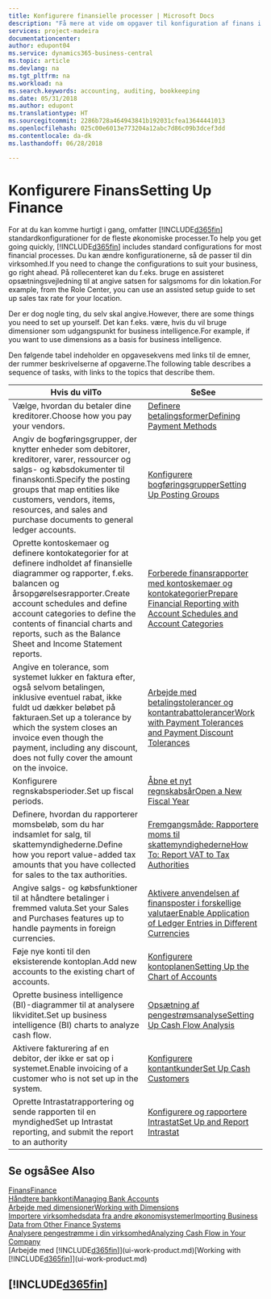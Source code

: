 ```yaml
---
title: Konfigurere finansielle processer | Microsoft Docs
description: "Få mere at vide om opgaver til konfiguration af finans i din virksomhed, der dækker alle dine regnskabs-, revisions- og bogholderibehov."
services: project-madeira
documentationcenter: 
author: edupont04
ms.service: dynamics365-business-central
ms.topic: article
ms.devlang: na
ms.tgt_pltfrm: na
ms.workload: na
ms.search.keywords: accounting, auditing, bookkeeping
ms.date: 05/31/2018
ms.author: edupont
ms.translationtype: HT
ms.sourcegitcommit: 2286b728a464943841b192031cfea13644441013
ms.openlocfilehash: 025c00e6013e773204a12abc7d86c09b3dcef3dd
ms.contentlocale: da-dk
ms.lasthandoff: 06/28/2018

---
```

# <a name="setting-up-finance"></a><span data-ttu-id="88081-103">Konfigurere Finans</span><span class="sxs-lookup"><span data-stu-id="88081-103">Setting Up Finance</span></span>
<span data-ttu-id="88081-104">For at du kan komme hurtigt i gang, omfatter [!INCLUDE[d365fin](includes/d365fin_md.md)] standardkonfigurationer for de fleste økonomiske processer.</span><span class="sxs-lookup"><span data-stu-id="88081-104">To help you get going quickly, [!INCLUDE[d365fin](includes/d365fin_md.md)] includes standard configurations for most financial processes.</span></span> <span data-ttu-id="88081-105">Du kan ændre konfigurationerne, så de passer til din virksomhed.</span><span class="sxs-lookup"><span data-stu-id="88081-105">If you need to change the configurations to suit your business, go right ahead.</span></span> <span data-ttu-id="88081-106">På rollecenteret kan du f.eks. bruge en assisteret opsætningsvejledning til at angive satsen for salgsmoms for din lokation.</span><span class="sxs-lookup"><span data-stu-id="88081-106">For example, from the Role Center, you can use an assisted setup guide to set up sales tax rate for your location.</span></span>  

<span data-ttu-id="88081-107">Der er dog nogle ting, du selv skal angive.</span><span class="sxs-lookup"><span data-stu-id="88081-107">However, there are some things you need to set up yourself.</span></span> <span data-ttu-id="88081-108">Det kan f.eks. være, hvis du vil bruge dimensioner som udgangspunkt for business intelligence.</span><span class="sxs-lookup"><span data-stu-id="88081-108">For example, if you want to use dimensions as a basis for business intelligence.</span></span>  

<span data-ttu-id="88081-109">Den følgende tabel indeholder en opgavesekvens med links til de emner, der rummer beskrivelserne af opgaverne.</span><span class="sxs-lookup"><span data-stu-id="88081-109">The following table describes a sequence of tasks, with links to the topics that describe them.</span></span>

| <span data-ttu-id="88081-110">Hvis du vil</span><span class="sxs-lookup"><span data-stu-id="88081-110">To</span></span> | <span data-ttu-id="88081-111">Se</span><span class="sxs-lookup"><span data-stu-id="88081-111">See</span></span> |
| --- | --- |
| <span data-ttu-id="88081-112">Vælge, hvordan du betaler dine kreditorer.</span><span class="sxs-lookup"><span data-stu-id="88081-112">Choose how you pay your vendors.</span></span> |[<span data-ttu-id="88081-113">Definere betalingsformer</span><span class="sxs-lookup"><span data-stu-id="88081-113">Defining Payment Methods</span></span>](finance-payment-methods.md) |
| <span data-ttu-id="88081-114">Angiv de bogføringsgrupper, der knytter enheder som debitorer, kreditorer, varer, ressourcer og salgs- og købsdokumenter til finanskonti.</span><span class="sxs-lookup"><span data-stu-id="88081-114">Specify the posting groups that map entities like customers, vendors, items, resources, and sales and purchase documents to general ledger accounts.</span></span> |[<span data-ttu-id="88081-115">Konfigurere bogføringsgrupper</span><span class="sxs-lookup"><span data-stu-id="88081-115">Setting Up Posting Groups</span></span>](finance-posting-groups.md)|
|<span data-ttu-id="88081-116">Oprette kontoskemaer og definere kontokategorier for at definere indholdet af finansielle diagrammer og rapporter, f.eks. balancen og årsopgørelsesrapporter.</span><span class="sxs-lookup"><span data-stu-id="88081-116">Create account schedules and define account categories to define the contents of financial charts and reports, such as the Balance Sheet and Income Statement reports.</span></span>|[<span data-ttu-id="88081-117">Forberede finansrapporter med kontoskemaer og kontokategorier</span><span class="sxs-lookup"><span data-stu-id="88081-117">Prepare Financial Reporting with Account Schedules and Account Categories</span></span>](bi-how-work-account-schedule.md)|
|<span data-ttu-id="88081-118">Angive en tolerance, som systemet lukker en faktura efter, også selvom betalingen, inklusive eventuel rabat, ikke fuldt ud dækker beløbet på fakturaen.</span><span class="sxs-lookup"><span data-stu-id="88081-118">Set up a tolerance by which the system closes an invoice even though the payment, including any discount, does not fully cover the amount on the invoice.</span></span>|[<span data-ttu-id="88081-119">Arbejde med betalingstolerancer og kontantrabattolerancer</span><span class="sxs-lookup"><span data-stu-id="88081-119">Work with Payment Tolerances and Payment Discount Tolerances</span></span>](finance-payment-tolerance-and-payment-discount-tolerance.md)|
| <span data-ttu-id="88081-120">Konfigurere regnskabsperioder.</span><span class="sxs-lookup"><span data-stu-id="88081-120">Set up fiscal periods.</span></span> |[<span data-ttu-id="88081-121">Åbne et nyt regnskabsår</span><span class="sxs-lookup"><span data-stu-id="88081-121">Open a New Fiscal Year</span></span>](finance-how-open-new-fiscal-year.md) |
| <span data-ttu-id="88081-122">Definere, hvordan du rapporterer momsbeløb, som du har indsamlet for salg, til skattemyndighederne.</span><span class="sxs-lookup"><span data-stu-id="88081-122">Define how you report value-added tax amounts that you have collected for sales to the tax authorities.</span></span> |[<span data-ttu-id="88081-123">Fremgangsmåde: Rapportere moms til skattemyndighederne</span><span class="sxs-lookup"><span data-stu-id="88081-123">How To: Report VAT to Tax Authorities</span></span>](finance-how-report-vat.md)|
| <span data-ttu-id="88081-124">Angive salgs- og købsfunktioner til at håndtere betalinger i fremmed valuta.</span><span class="sxs-lookup"><span data-stu-id="88081-124">Set your Sales and Purchases features up to handle payments in foreign currencies.</span></span>|[<span data-ttu-id="88081-125">Aktivere anvendelsen af finansposter i forskellige valutaer</span><span class="sxs-lookup"><span data-stu-id="88081-125">Enable Application of Ledger Entries in Different Currencies</span></span>](finance-how-enable-application-ledger-entries-different-currencies.md)
| <span data-ttu-id="88081-126">Føje nye konti til den eksisterende kontoplan.</span><span class="sxs-lookup"><span data-stu-id="88081-126">Add new accounts to the existing chart of accounts.</span></span> |[<span data-ttu-id="88081-127">Konfigurere kontoplanen</span><span class="sxs-lookup"><span data-stu-id="88081-127">Setting Up the Chart of Accounts</span></span>](finance-setup-chart-accounts.md) |
| <span data-ttu-id="88081-128">Oprette business intelligence (BI)-diagrammer til at analysere likviditet.</span><span class="sxs-lookup"><span data-stu-id="88081-128">Set up business intelligence (BI) charts to analyze cash flow.</span></span> |[<span data-ttu-id="88081-129">Opsætning af pengestrømsanalyse</span><span class="sxs-lookup"><span data-stu-id="88081-129">Setting Up Cash Flow Analysis</span></span>](finance-setup-cash-flow-analyses.md) |
|<span data-ttu-id="88081-130">Aktivere fakturering af en debitor, der ikke er sat op i systemet.</span><span class="sxs-lookup"><span data-stu-id="88081-130">Enable invoicing of a customer who is not set up in the system.</span></span>|[<span data-ttu-id="88081-131">Konfigurere kontantkunder</span><span class="sxs-lookup"><span data-stu-id="88081-131">Set Up Cash Customers</span></span>](finance-how-to-set-up-cash-customers.md)|
| <span data-ttu-id="88081-132">Oprette Intrastatrapportering og sende rapporten til en myndighed</span><span class="sxs-lookup"><span data-stu-id="88081-132">Set up Intrastat reporting, and submit the report to an authority</span></span> | [<span data-ttu-id="88081-133">Konfigurere og rapportere Intrastat</span><span class="sxs-lookup"><span data-stu-id="88081-133">Set Up and Report Intrastat</span></span>](finance-how-setup-report-intrastat.md)|

## <a name="see-also"></a><span data-ttu-id="88081-134">Se også</span><span class="sxs-lookup"><span data-stu-id="88081-134">See Also</span></span>
[<span data-ttu-id="88081-135">Finans</span><span class="sxs-lookup"><span data-stu-id="88081-135">Finance</span></span>](finance.md)  
[<span data-ttu-id="88081-136">Håndtere bankkonti</span><span class="sxs-lookup"><span data-stu-id="88081-136">Managing Bank Accounts</span></span>](bank-manage-bank-accounts.md)  
[<span data-ttu-id="88081-137">Arbejde med dimensioner</span><span class="sxs-lookup"><span data-stu-id="88081-137">Working with Dimensions</span></span>](finance-dimensions.md)  
[<span data-ttu-id="88081-138">Importere virksomhedsdata fra andre økonomisystemer</span><span class="sxs-lookup"><span data-stu-id="88081-138">Importing Business Data from Other Finance Systems</span></span>](across-import-data-configuration-packages.md)  
[<span data-ttu-id="88081-139">Analysere pengestrømme i din virksomhed</span><span class="sxs-lookup"><span data-stu-id="88081-139">Analyzing Cash Flow in Your Company</span></span>](finance-analyze-cash-flow.md)  
<span data-ttu-id="88081-140">[Arbejde med [!INCLUDE[d365fin](includes/d365fin_md.md)]](ui-work-product.md)</span><span class="sxs-lookup"><span data-stu-id="88081-140">[Working with [!INCLUDE[d365fin](includes/d365fin_md.md)]](ui-work-product.md)</span></span>  

## [!INCLUDE[d365fin](includes/free_trial_md.md)]  
 

